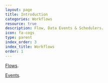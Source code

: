 ```yaml
---
layout: page
title: Introduction
categories: Workflows
resource: true
description: Flow, Data Events & Schedulers.
icon: fa-cogs
type: parent
index_order: 3
index_title: Workflows
order: 1
---
```


[Flows]({{site.baseurl}}/workflows/flows ). 

[Events]({{site.baseurl}}/workflows/events ). 

